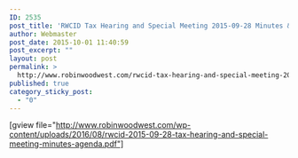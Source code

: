 ```yaml
---
ID: 2535
post_title: 'RWCID Tax Hearing and Special Meeting 2015-09-28 Minutes &#038; Agenda'
author: Webmaster
post_date: 2015-10-01 11:40:59
post_excerpt: ""
layout: post
permalink: >
  http://www.robinwoodwest.com/rwcid-tax-hearing-and-special-meeting-2015-09-28-minutes-agenda/
published: true
category_sticky_post:
  - "0"
---
```

[gview file="http://www.robinwoodwest.com/wp-content/uploads/2016/08/rwcid-2015-09-28-tax-hearing-and-special-meeting-minutes-agenda.pdf"]